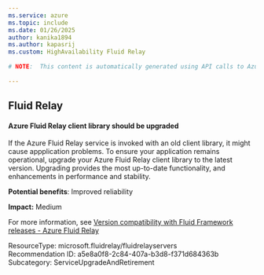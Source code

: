 ```yaml
---
ms.service: azure
ms.topic: include
ms.date: 01/26/2025
author: kanika1894
ms.author: kapasrij
ms.custom: HighAvailability Fluid Relay
  
# NOTE:  This content is automatically generated using API calls to Azure. Any edits made on these files will be overwritten in the next run of the script. 
  
---
```

  
## Fluid Relay  
  
<!--a5e8a0f8-2c84-407a-b3d8-f371d684363b_begin-->

#### Azure Fluid Relay client library should be upgraded  
  
If the Azure Fluid Relay service is invoked with an old client library, it might cause appplication problems. To ensure your application remains operational, upgrade your Azure Fluid Relay client library to the latest version. Upgrading provides the most up-to-date functionality, and enhancements in performance and stability.  
  
**Potential benefits**: Improved reliability  

**Impact:** Medium
  
For more information, see [Version compatibility with Fluid Framework releases - Azure Fluid Relay ](/azure/azure-fluid-relay/concepts/version-compatibility)  

ResourceType: microsoft.fluidrelay/fluidrelayservers  
Recommendation ID: a5e8a0f8-2c84-407a-b3d8-f371d684363b  
Subcategory: ServiceUpgradeAndRetirement

<!--a5e8a0f8-2c84-407a-b3d8-f371d684363b_end-->

<!--articleBody-->
